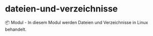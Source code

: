 # dateien-und-verzeichnisse
📦 Modul - In diesem Modul werden Dateien und Verzeichnisse in Linux behandelt.
